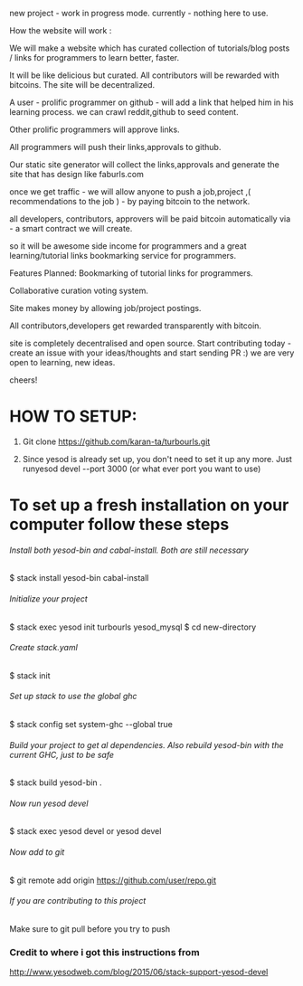 new project - work in progress mode.
currently - nothing here to use.

How the website will work :

We will make a website which has curated collection of tutorials/blog posts / links for programmers to learn better, faster.

It will be like delicious but curated.
All contributors will be rewarded with bitcoins.
The site will be decentralized.

A user - prolific programmer on github - will add a link that helped him in his learning process.
we can crawl reddit,github  to seed content.

Other prolific programmers will approve links.

All programmers will push their links,approvals to github.

Our static site generator will collect the links,approvals and generate the site that has design  like faburls.com

once we get traffic - we will allow anyone to push a job,project ,( recommendations to the job ) -  by paying  bitcoin  to the network.

all developers, contributors, approvers will be paid bitcoin automatically via - a smart contract we will create.

so it will be awesome side income for programmers and a great learning/tutorial  links bookmarking service for programmers.

Features Planned: 
Bookmarking of tutorial links for programmers.

Collaborative curation voting system.

Site makes money by allowing job/project postings.

All contributors,developers get rewarded transparently with bitcoin.

site is completely decentralised and open source.
Start contributing today - create an issue with your ideas/thoughts and start sending PR :) 
we are very open to learning, new ideas.

cheers!

# HOW TO SETUP:

1. Git clone https://github.com/karan-ta/turbourls.git

2. Since yesod is already set up, you don't need to set it up any more. Just runyesod devel --port 3000 (or what ever port you want to use)


# To set up a fresh installation  on your computer follow these steps

###### Install both yesod-bin and cabal-install. Both are still necessary
$ stack install yesod-bin cabal-install
######  Initialize your project
$ stack exec yesod init turbourls yesod_mysql
$ cd new-directory
######  Create stack.yaml
$ stack init
######  Set up stack to use the global ghc
$ stack config set system-ghc --global true
######  Build your project to get al dependencies. Also rebuild yesod-bin with the current GHC, just to be safe
$ stack build yesod-bin . 
######  Now run yesod devel
$ stack exec yesod devel or yesod devel
######  Now add to git 
$ git remote add origin https://github.com/user/repo.git
###### If you are contributing to this project
Make sure to git pull before you try to push
### Credit to where i got this instructions from
http://www.yesodweb.com/blog/2015/06/stack-support-yesod-devel




 

 

